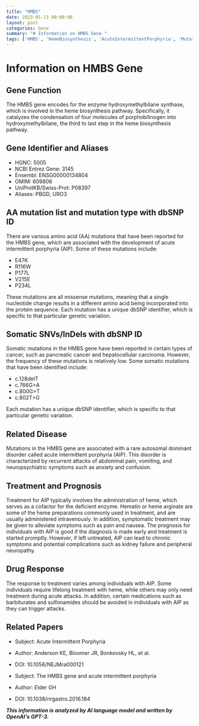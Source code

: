 ```yaml
---
title: "HMBS"
date: 2023-05-13 00:00:00
layout: post
categories: Gene
summary: "# Information on HMBS Gene "
tags: ['HMBS', 'HemeBiosynthesis', 'AcuteIntermittentPorphyria', 'Mutation', 'SomaticMutation', 'Treatment', 'Prognosis', 'DrugResponse']
---
```


# Information on HMBS Gene 

## Gene Function 
The HMBS gene encodes for the enzyme hydroxymethylbilane synthase, which is involved in the heme biosynthesis pathway. Specifically, it catalyzes the condensation of four molecules of porphobilinogen into hydroxymethylbilane, the third to last step in the heme biosynthesis pathway. 

## Gene Identifier and Aliases 
- HGNC: 5005 
- NCBI Entrez Gene: 3145 
- Ensembl: ENSG00000134804 
- OMIM: 609806 
- UniProtKB/Swiss-Prot: P08397 
- Aliases: PBGD, URO3 

## AA mutation list and mutation type with dbSNP ID 
There are various amino acid (AA) mutations that have been reported for the HMBS gene, which are associated with the development of acute intermittent porphyria (AIP). Some of these mutations include: 
- E47K 
- R116W 
- P177L 
- V215E 
- P234L 

These mutations are all missense mutations, meaning that a single nucleotide change results in a different amino acid being incorporated into the protein sequence. Each mutation has a unique dbSNP identifier, which is specific to that particular genetic variation. 

## Somatic SNVs/InDels with dbSNP ID
Somatic mutations in the HMBS gene have been reported in certain types of cancer, such as pancreatic cancer and hepatocellular carcinoma. However, the frequency of these mutations is relatively low. Some somatic mutations that have been identified include: 
- c.128delT 
- c.766G>A 
- c.800G>T 
- c.802T>G 

Each mutation has a unique dbSNP identifier, which is specific to that particular genetic variation. 

## Related Disease
Mutations in the HMBS gene are associated with a rare autosomal dominant disorder called acute intermittent porphyria (AIP). This disorder is characterized by recurrent attacks of abdominal pain, vomiting, and neuropsychiatric symptoms such as anxiety and confusion. 

## Treatment and Prognosis
Treatment for AIP typically involves the administration of heme, which serves as a cofactor for the deficient enzyme. Hematin or heme arginate are some of the heme preparations commonly used in treatment, and are usually administered intravenously. In addition, symptomatic treatment may be given to alleviate symptoms such as pain and nausea. 
The prognosis for individuals with AIP is good if the diagnosis is made early and treatment is started promptly. However, if left untreated, AIP can lead to chronic symptoms and potential complications such as kidney failure and peripheral neuropathy. 

## Drug Response
The response to treatment varies among individuals with AIP. Some individuals require lifelong treatment with heme, while others may only need treatment during acute attacks. In addition, certain medications such as barbiturates and sulfonamides should be avoided in individuals with AIP as they can trigger attacks. 

## Related Papers
- Subject: Acute Intermittent Porphyria 
- Author: Anderson KE, Bloomer JR, Bonkovsky HL, et al. 
- DOI: 10.1056/NEJMra000121 

- Subject: The HMBS gene and acute intermittent porphyria 
- Author: Elder GH 
- DOI: 10.1038/nrgastro.2016.184

**_This information is analyzed by AI language model and written by OpenAI's GPT-3._**